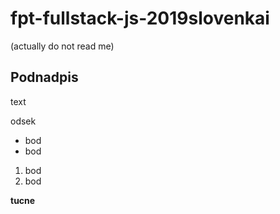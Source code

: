 # fpt-fullstack-js-2019slovenkai

(actually do not read me)

## Podnadpis
text

odsek

* bod
* bod

1. bod
2. bod

**tucne**
